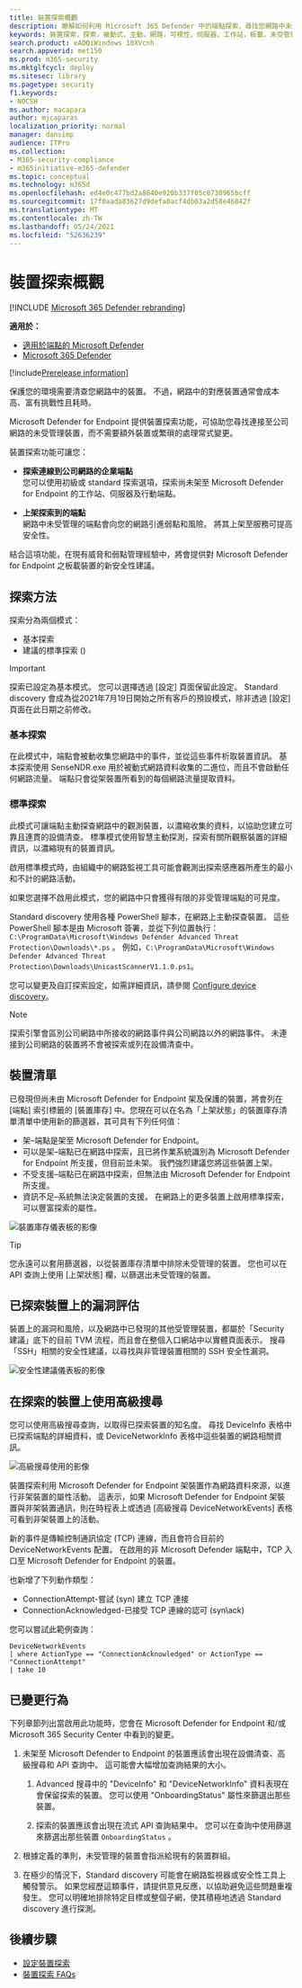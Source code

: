 ```yaml
---
title: 裝置探索概觀
description: 瞭解如何利用 Microsoft 365 Defender 中的端點探索，尋找您網路中未受管理的裝置
keywords: 裝置探索，探索，被動式，主動，網路，可視性，伺服器，工作站，板載，未受管理的裝置
search.product: eADQiWindows 10XVcnh
search.appverid: met150
ms.prod: m365-security
ms.mktglfcycl: deploy
ms.sitesec: library
ms.pagetype: security
f1.keywords:
- NOCSH
ms.author: macapara
author: mjcaparas
localization_priority: normal
manager: dansimp
audience: ITPro
ms.collection:
- M365-security-compliance
- m365initiative-m365-defender
ms.topic: conceptual
ms.technology: m365d
ms.openlocfilehash: ed4e0c477bd2a8840e920b337f05c8730965bcff
ms.sourcegitcommit: 17f0aada83627d9defa0acf4db03a2d58e46842f
ms.translationtype: MT
ms.contentlocale: zh-TW
ms.lasthandoff: 05/24/2021
ms.locfileid: "52636239"
---
```

# <a name="device-discovery-overview"></a>裝置探索概觀

[!INCLUDE [Microsoft 365 Defender rebranding](../../includes/microsoft-defender.md)]

**適用於：**
- [適用於端點的 Microsoft Defender](https://go.microsoft.com/fwlink/p/?linkid=2146631)
- [Microsoft 365 Defender](https://go.microsoft.com/fwlink/?linkid=2118804)

[!include[Prerelease information](../../includes/prerelease.md)]

保護您的環境需要清查您網路中的裝置。 不過，網路中的對應裝置通常會成本高、富有挑戰性且耗時。 

Microsoft Defender for Endpoint 提供裝置探索功能，可協助您尋找連接至公司網路的未受管理裝置，而不需要額外裝置或繁瑣的處理常式變更。


裝置探索功能可讓您：

- **探索連線到公司網路的企業端點** <br>
您可以使用初級或 standard 探索選項，探索尚未架至 Microsoft Defender for Endpoint 的工作站、伺服器及行動端點。  

- **上架探索到的端點**<br>
網路中未受管理的端點會向您的網路引進弱點和風險。 將其上架至服務可提高安全性。 

結合這項功能，在現有威脅和弱點管理經驗中，將會提供對 Microsoft Defender for Endpoint 之板載裝置的新安全性建議。



## <a name="discovery-methods"></a>探索方法
探索分為兩個模式： 

-   基本探索 
-   建議的標準探索 ()  


> [!IMPORTANT]
> 探索已設定為基本模式。 您可以選擇透過 [設定] 頁面保留此設定。 Standard discovery 會成為從2021年7月19日開始之所有客戶的預設模式，除非透過 [設定] 頁面在此日期之前修改。

### <a name="basic-discovery"></a>基本探索 

在此模式中，端點會被動收集您網路中的事件，並從這些事件析取裝置資訊。 基本探索使用 SenseNDR.exe 用於被動式網路資料收集的二進位，而且不會啟動任何網路流量。 端點只會從架裝置所看到的每個網路流量提取資料。 

### <a name="standard-discovery"></a>標準探索 

此模式可讓端點主動探查網路中的觀測裝置，以濃縮收集的資料，以協助您建立可靠且連貫的設備清查。 標準模式使用智慧主動探測，探索有關所觀察裝置的詳細資訊，以濃縮現有的裝置資訊。  

啟用標準模式時，由組織中的網路監視工具可能會觀測出探索感應器所產生的最小和不計的網路活動。  

 如果您選擇不啟用此模式，您的網路中只會獲得有限的非受管理端點的可見度。

Standard discovery 使用各種 PowerShell 腳本，在網路上主動探查裝置。 這些 PowerShell 腳本是由 Microsoft 簽署，並從下列位置執行： `C:\ProgramData\Microsoft\Windows Defender Advanced Threat Protection\Downloads\*.ps` 。 例如，`C:\ProgramData\Microsoft\Windows Defender Advanced Threat Protection\Downloads\UnicastScannerV1.1.0.ps1`。

您可以變更及自訂探索設定，如需詳細資訊，請參閱 [Configure device discovery](configure-device-discovery.md)。

> [!NOTE]
> 探索引擎會區別公司網路中所接收的網路事件與公司網路以外的網路事件。 未連接到公司網路的裝置將不會被探索或列在設備清查中。 



## <a name="device-inventory"></a>裝置清單 
已發現但尚未由 Microsoft Defender for Endpoint 架及保護的裝置，將會列在 [端點] 索引標籤的 [裝置庫存] 中。您現在可以在名為「上架狀態」的裝置庫存清單清單中使用新的篩選器，其可具有下列任何值：

- 架–端點是架至 Microsoft Defender for Endpoint。
- 可以是架–端點已在網路中探索，且已將作業系統識別為 Microsoft Defender for Endpoint 所支援，但目前並未架。 我們強烈建議您將這些裝置上架。
- 不受支援–端點已在網路中探索，但無法由 Microsoft Defender for Endpoint 所支援。
- 資訊不足–系統無法決定裝置的支援。 在網路上的更多裝置上啟用標準探索，可以豐富探索的屬性。 
 

![裝置庫存儀表板的影像](images/2b62255cd3a9dd42f3219e437b956fb9.png)

> [!TIP]
> 您永遠可以套用篩選器，以從裝置庫存清單中排除未受管理的裝置。 您也可以在 API 查詢上使用 [上架狀態] 欄，以篩選出未受管理的裝置。 

## <a name="vulnerability-assessment-on-discovered-devices"></a>已探索裝置上的漏洞評估
裝置上的漏洞和風險，以及網路中已發現的其他受管理裝置，都屬於「Security 建議」底下的目前 TVM 流程，而且會在整個入口網站中以實體頁面表示。 搜尋「SSH」相關的安全性建議，以尋找與非管理裝置相關的 SSH 安全性漏洞。 

![安全性建議儀表板的影像](images/1156c82ffadd356ce329d1cf551e806c.png)  

## <a name="use-advanced-hunting-on-discovered-devices"></a>在探索的裝置上使用高級搜尋
您可以使用高級搜尋查詢，以取得已探索裝置的知名度。
尋找 DeviceInfo 表格中已探索端點的詳細資料，或 DeviceNetworkInfo 表格中這些裝置的網路相關資訊。
  

![高級搜尋使用的影像](images/f48ba1779eddee9872f167453c24e5c9.png)


裝置探索利用 Microsoft Defender for Endpoint 架裝置作為網路資料來源，以進行非架裝置的屬性活動。 這表示，如果 Microsoft Defender for Endpoint 架裝置與非架裝置通訊，則在時程表上或透過 [高級搜尋 DeviceNetworkEvents] 表格可看到非架裝置上的活動。 



新的事件是傳輸控制通訊協定 (TCP) 連線，而且會符合目前的 DeviceNetworkEvents 配置。 在啟用的非 Microsoft Defender 端點中，TCP 入口至 Microsoft Defender for Endpoint 的裝置。  

也新增了下列動作類型：  

- ConnectionAttempt-嘗試 (syn) 建立 TCP 連接  
- ConnectionAcknowledged-已接受 TCP 連線的認可 (syn\ack)   

您可以嘗試此範例查詢：  

```
DeviceNetworkEvents  
| where ActionType == "ConnectionAcknowledged" or ActionType == "ConnectionAttempt"  
| take 10  
```


## <a name="changed-behavior"></a>已變更行為
下列章節列出當啟用此功能時，您會在 Microsoft Defender for Endpoint 和/或 Microsoft 365 Security Center 中看到的變更。 
 
1.  未架至 Microsoft Defender to Endpoint 的裝置應該會出現在設備清查、高級搜尋和 API 查詢中。 這可能會大幅增加查詢結果的大小。 
    1. Advanced 搜尋中的 "DeviceInfo" 和 "DeviceNetworkInfo" 資料表現在會保留探索的裝置。 您可以使用 "OnboardingStatus" 屬性來篩選出那些裝置。

    2. 探索的裝置應該會出現在流式 API 查詢結果中。 您可以在查詢中使用篩選來篩選出那些裝置 `OnboardingStatus` 。 

2.  根據定義的準則，未受管理的裝置會指派給現有的裝置群組。 
3.  在極少的情況下，Standard discovery 可能會在網路監視器或安全性工具上觸發警示。 如果您經歷這類事件，請提供意見反應，以協助避免這些問題重複發生。 您可以明確地排除特定目標或整個子網，使其積極地透過 Standard discovery 進行探測。 



## <a name="next-steps"></a>後續步驟
- [設定裝置探索](configure-device-discovery.md)
- [裝置探索 FAQs](device-discovery-faq.md)
